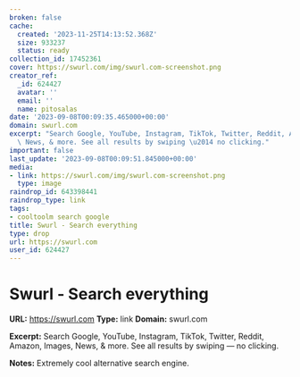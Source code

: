 ```yaml
---
broken: false
cache:
  created: '2023-11-25T14:13:52.368Z'
  size: 933237
  status: ready
collection_id: 17452361
cover: https://swurl.com/img/swurl.com-screenshot.png
creator_ref:
  _id: 624427
  avatar: ''
  email: ''
  name: pitosalas
date: '2023-09-08T00:09:35.465000+00:00'
domain: swurl.com
excerpt: "Search Google, YouTube, Instagram, TikTok, Twitter, Reddit, Amazon, Images,\
  \ News, & more. See all results by swiping \u2014 no clicking."
important: false
last_update: '2023-09-08T00:09:51.845000+00:00'
media:
- link: https://swurl.com/img/swurl.com-screenshot.png
  type: image
raindrop_id: 643398441
raindrop_type: link
tags:
- cooltoolm search google
title: Swurl - Search everything
type: drop
url: https://swurl.com
user_id: 624427
---
```


# Swurl - Search everything

**URL:** https://swurl.com
**Type:** link
**Domain:** swurl.com

**Excerpt:** Search Google, YouTube, Instagram, TikTok, Twitter, Reddit, Amazon, Images, News, & more. See all results by swiping — no clicking.

**Notes:**
Extremely cool alternative search engine.
